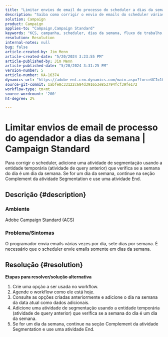 ```yaml
---
title: "Limitar envios de email do processo do scheduler a dias da semana | Campaign Standard"
description: "Saiba como corrigir o envio de emails do scheduler várias vezes por dia, sete dias por semana."
solution: Campaign
product: Campaign
applies-to: "Campaign,Campaign Standard"
keywords: "KCS, campanha, scheduler, dias da semana, fluxo de trabalho, email, ACS, Adobe Campaign Standard, Solução de problemas"
resolution: Resolution
internal-notes: null
bug: false
article-created-by: Jim Menn
article-created-date: "5/20/2024 3:23:55 PM"
article-published-by: Jim Menn
article-published-date: "5/20/2024 3:31:25 PM"
version-number: 5
article-number: KA-16374
dynamics-url: "https://adobe-ent.crm.dynamics.com/main.aspx?forceUCI=1&pagetype=entityrecord&etn=knowledgearticle&id=508fa9f5-bc16-ef11-9f8a-6045bd006268"
source-git-commit: 1abfe8c33122c684d391653e853794fcf39fe172
workflow-type: tm+mt
source-wordcount: '200'
ht-degree: 2%

---
```


# Limitar envios de email de processo do agendador a dias da semana | Campaign Standard


Para corrigir o scheduler, adicione uma atividade de segmentação usando a entidade temporária (atividade de query anterior) que verifica se a semana do dia é um dia da semana. Se for um dia da semana, continue na seção Complement da atividade Segmentation e use uma atividade End.

## Descrição {#description}


### <b>Ambiente</b>

Adobe Campaign Standard (ACS)



### <b>Problema/Sintomas</b>

O programador envia emails várias vezes por dia, sete dias por semana. É necessário que o scheduler envie emails somente em dias da semana.


## Resolução {#resolution}

<b>Etapas para resolver/solução alternativa</b>
1. Crie uma opção a ser usada no workflow.
2. Agende o workflow como ele está hoje.
3. Consulte as opções criadas anteriormente e adicione o dia na semana da data atual como dados adicionais.
4. Adicione uma atividade de segmentação usando a entidade temporária (atividade de query anterior) que verifica se a semana do dia é um dia da semana.
5. Se for um dia da semana, continue na seção Complement da atividade Segmentation e use uma atividade End.





